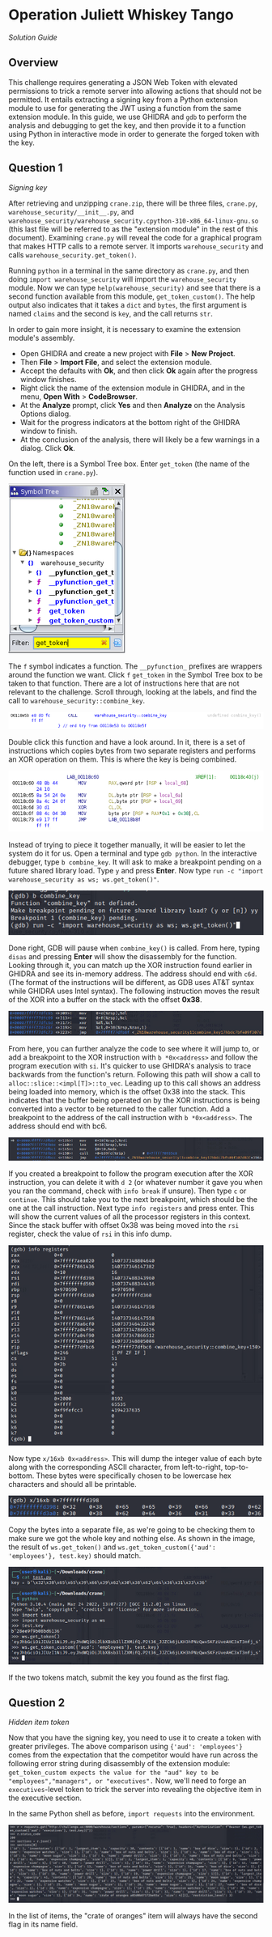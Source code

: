 # Operation Juliett Whiskey Tango

_Solution Guide_

## Overview

This challenge requires generating a JSON Web Token with elevated permissions to trick a remote server into allowing actions that should not be permitted. It entails extracting a signing key from a Python extension module to use for generating the JWT using a function from the same extension module. In this guide, we use GHIDRA and `gdb` to perform the analysis and debugging to get the key, and then provide it to a function using Python in interactive mode in order to generate the forged token with the key.

## Question 1

_Signing key_

After retrieving and unzipping `crane.zip`, there will be three files, `crane.py`, `warehouse_security/__init__.py`, and `warehouse_security/warehouse_security.cpython-310-x86_64-linux-gnu.so` (this last file will be referred to as the "extension module" in the rest of this document). Examining `crane.py` will reveal the code for a graphical program that makes HTTP calls to a remote server. It imports `warehouse_security` and calls `warehouse_security.get_token()`.

Running `python` in a terminal in the same directory as `crane.py`, and then doing `import warehouse_security` will import the `warehouse_security` module. Now we can type `help(warehouse_security)` and see that there is a second function available from this module, `get_token_custom()`. The help output also indicates that it takes a `dict` and `bytes`, the first argument is named `claims` and the second is `key`, and the call returns `str`.

In order to gain more insight, it is  necessary to examine the extension module's assembly.

* Open GHIDRA and create a new project with **File** > **New Project**.
* Then **File** > **Import File**, and select the extension module.
* Accept the defaults with **Ok**, and then click **Ok** again after the progress window finishes.
* Right click the name of the extension module in GHIDRA, and in the menu, **Open With** > **CodeBrowser**.
* At the **Analyze** prompt, click **Yes** and then **Analyze** on the Analysis Options dialog.
* Wait for the progress indicators at the bottom right of the GHIDRA window to finish.
* At the conclusion of the analysis, there will likely be a few warnings in a dialog. Click **Ok**.

On the left, there is a Symbol Tree box. Enter `get_token` (the name of the function used in `crane.py`).

<img src="img/search.PNG">

The `f` symbol indicates a function. The `__pyfunction_` prefixes are wrappers around the function we want. Click `f` `get_token` in the Symbol Tree box to be taken to that function. There are a lot of instructions here that are not relevant to the challenge. Scroll through, looking at the labels, and find the call to `warehouse_security::combine_key`.

<img src="img/combine_key.PNG">

Double click this function and have a look around. In it, there is a set of instructions which copies bytes from two separate registers and performs an XOR operation on them. This is where the key is being combined.

<img src="img/xor.PNG">

Instead of trying to piece it together manually, it will be easier to let the system do it for us. Open a terminal and type `gdb python`. In the interactive debugger, type `b combine_key`. It will ask to make a breakpoint pending on a future shared library load. Type `y` and press **Enter**. Now type `run -c "import warehouse_security as ws; ws.get_token()"`.

<img src="img/run.PNG">

Done right, GDB will pause when `combine_key()` is called. From here, typing `disas` and pressing **Enter** will show the disassembly for the function. Looking through it, you can match up the XOR instruction found earlier in GHIDRA and see its in-memory address. The address should end with `c6d`. (The format of the instructions will be different, as GDB uses AT&T syntax while GHIDRA uses Intel syntax). The following instruction moves the result of the XOR into a buffer on the stack with the offset **0x38**.

<img src="img/xor_gdb.PNG">

From here, you can further analyze the code to see where it will jump to, or add a breakpoint to the XOR instruction with `b *0x<address>` and follow the program execution with `si`. It's quicker to use GHIDRA's analysis to trace backwards from the function's return. Following this path will show a call to `alloc::slice::<impl[T]>::to_vec`. Leading up to this call shows an address being loaded into memory, which is the offset 0x38 into the stack. This indicates that the buffer being operated on by the XOR instructions is being converted into a vector to be returned to the caller function. Add a breakpoint to the address of the call instruction with `b *0x<address>`. The address should end with bc6.

<img src="img/to_vec.PNG">

If you created a breakpoint to follow the program execution after the XOR instruction, you can delete it with `d 2` (or whatever number it gave you when you ran the command, check with `info break` if unsure). Then type `c` or `continue`. This should take you to the next breakpoint, which should be the one at the call instruction. Next type `info registers` and press enter. This will show the current values of all the processor registers in this context. Since the stack buffer with offset 0x38 was being moved into the `rsi` register, check the value of `rsi` in this info dump.

<img src="img/registers_before_to_vec.PNG">

Now type `x/16xb 0x<address>`. This will dump the integer value of each byte along with the corresponding ASCII character, from left-to-right, top-to-bottom. These bytes were specifically chosen to be lowercase hex characters and should all be printable.

<img src="img/print_key_bytes.PNG">

Copy the bytes into a separate file, as we're going to be checking them to make sure we got the whole key and nothing else. As shown in the image, the result of `ws.get_token()` and `ws.get_token_custom({'aud': 'employees'}, test.key)` should match.

<img src="img/key_comparison.PNG">

If the two tokens match, submit the key you found as the first flag.

## Question 2

_Hidden item token_

Now that you have the signing key, you need to use it to create a token with greater privileges. The above comparison using `{'aud': 'employees'}` comes from the expectation that the competitor would have run across the following error string during disassembly of the extension module: `get_token_custom expects the value for the "aud" key to be "employees","managers", or "executives".` Now, we'll need to forge an `executives`-level token to trick the server into revealing the objective item in the executive section.

In the same Python shell as before, `import requests` into the environment.

<img src="img/request.PNG">

In the list of items, the "crate of oranges" item will always have the second flag in its name field.
